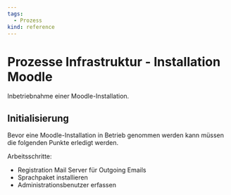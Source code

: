 ```yaml
---
tags:
  - Prozess
kind: reference
---
```

# Prozesse Infrastruktur - Installation Moodle

Inbetriebnahme einer Moodle-Installation.

## Initialisierung

Bevor eine Moodle-Installation in Betrieb genommen werden kann müssen die folgenden Punkte erledigt werden.

Arbeitsschritte:

* Registration Mail Server für Outgoing Emails
* Sprachpaket installieren
* Administrationsbenutzer erfassen